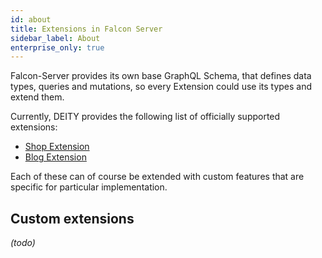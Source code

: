 ```yaml
---
id: about
title: Extensions in Falcon Server
sidebar_label: About
enterprise_only: true
---
```


Falcon-Server provides its own base GraphQL Schema, that defines data types, queries
and mutations, so every Extension could use its types and extend them.

Currently, DEITY provides the following list of officially supported extensions:

- [Shop Extension](./blog-extension)
- [Blog Extension](./shop-extension)

Each of these can of course be extended with custom features that are specific for particular implementation.

## Custom extensions

_(todo)_